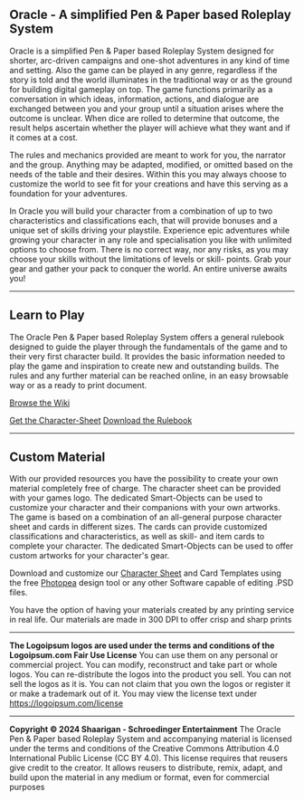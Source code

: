 ## Oracle - A simplified Pen & Paper based Roleplay System

Oracle is a simplified Pen & Paper based Roleplay System designed for shorter, arc-driven campaigns
and one-shot adventures in any kind of time and setting. Also the game can be played in any genre,
regardless if the story is told and the world illuminates in the traditional way or as the ground for building
digital gameplay on top. The game functions primarily as a conversation in which ideas, information,
actions, and dialogue are exchanged between you and your group until a situation arises where the
outcome is unclear. When dice are rolled to determine that outcome, the result helps ascertain whether
the player will achieve what they want and if it comes at a cost.

The rules and mechanics provided are meant to work for you, the narrator and the group. Anything may
be adapted, modified, or omitted based on the needs of the table and their desires. Within this you may
always choose to customize the world to see fit for your creations and have this serving as a foundation
for your adventures.

In Oracle you will build your character from a combination of up to two characteristics and classifications
each, that will provide bonuses and a unique set of skills driving your playstile. Experience epic adventures
while growing your character in any role and specialisation you like with unlimited options to choose from.
There is no correct way, nor any risks, as you may choose your skills without the limitations of levels or skill-
points. Grab your gear and gather your pack to conquer the world. An entire universe awaits you! 

<hr/>

## Learn to Play

The Oracle Pen & Paper based Roleplay System offers a general rulebook designed to guide the player through the
fundamentals of the game and to their very first character build. It provides the basic information needed to play the
game and inspiration to create new and outstanding builds. The rules and any further material can be reached online,
in an easy browsable way or as a ready to print document.

[Browse the Wiki](https://github.com/SchroedingerEntertainment/Oracle/wiki)

[Get the Character-Sheet](/Assets/Character-Sheet.psd)
[Download the Rulebook]()

<hr/>

## Custom Material

With our provided resources you have the possibility to create your own material completely free of charge. The character sheet
can be provided with your games logo. The dedicated Smart-Objects can be used to customize your character and their companions
with your own artworks. The game is based on a combination of an all-general purpose character sheet and cards in different sizes.
The cards can provide customized classifications and characteristics, as well as skill- and item cards to complete your character.
The dedicated Smart-Objects can be used to offer custom artworks for your character's gear.

Download and customize our [Character Sheet](/Assets/Character-Sheet.psd) and Card Templates using the free [Photopea](https://www.photopea.com/) design tool
or any other Software capable of editing .PSD files.

You have the option of having your materials created by any printing service in real life. Our materials are made in 300 DPI to offer
crisp and sharp prints

<hr/>

**The Logoipsum logos are used under the terms and conditions of the Logoipsum.com Fair Use License** You can use them on any personal
or commercial project. You can modify, reconstruct and take part or whole logos. You can re-distribute the logos into the product you sell.
You can not sell the logos as it is. You can not claim that you own the logos or register it or make a trademark out of it. You may view the
license text under https://logoipsum.com/license

<hr/>

**Copyright © 2024 Shaarigan - Schroedinger Entertainment** The Oracle Pen & Paper based Roleplay System
and accompanying material is licensed under the terms and conditions of the Creative Commons Attribution 4.0
International Public License (CC BY 4.0). This license requires that reusers give credit to the creator. It allows
reusers to distribute, remix, adapt, and build upon the material in any medium or format, even for commercial
purposes

